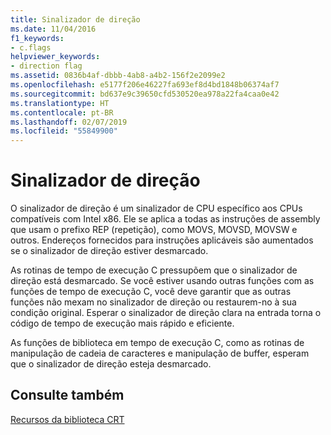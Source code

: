 ```yaml
---
title: Sinalizador de direção
ms.date: 11/04/2016
f1_keywords:
- c.flags
helpviewer_keywords:
- direction flag
ms.assetid: 0836b4af-dbbb-4ab8-a4b2-156f2e2099e2
ms.openlocfilehash: e5177f206e46227fa693ef8d4bd1848b06374af7
ms.sourcegitcommit: bd637e9c39650cfd530520ea978a22fa4caa0e42
ms.translationtype: HT
ms.contentlocale: pt-BR
ms.lasthandoff: 02/07/2019
ms.locfileid: "55849900"
---
```

# <a name="direction-flag"></a>Sinalizador de direção

O sinalizador de direção é um sinalizador de CPU específico aos CPUs compatíveis com Intel x86. Ele se aplica a todas as instruções de assembly que usam o prefixo REP (repetição), como MOVS, MOVSD, MOVSW e outros. Endereços fornecidos para instruções aplicáveis são aumentados se o sinalizador de direção estiver desmarcado.

As rotinas de tempo de execução C pressupõem que o sinalizador de direção está desmarcado. Se você estiver usando outras funções com as funções de tempo de execução C, você deve garantir que as outras funções não mexam no sinalizador de direção ou restaurem-no à sua condição original. Esperar o sinalizador de direção clara na entrada torna o código de tempo de execução mais rápido e eficiente.

As funções de biblioteca em tempo de execução C, como as rotinas de manipulação de cadeia de caracteres e manipulação de buffer, esperam que o sinalizador de direção esteja desmarcado.

## <a name="see-also"></a>Consulte também

[Recursos da biblioteca CRT](../c-runtime-library/crt-library-features.md)

